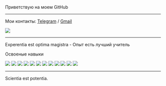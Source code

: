 Приветствую на моем GitHub 

<hr/>

Мои контакты: [Telegram](https://t.me/Desert_Viper) / [Gmail](Germes955@gmail.com)

<img src="https://www.codewars.com/users/MarciusCoreolan/badges/large?theme=light"/>

<hr/>

Experentia est optima magistra - Опыт есть лучший учитель

Освоеные навыки

<img src="https://img.shields.io/badge/HTML-4B0082?style=for-the-badge&logo=html5&logoColor=fff"/> <img src="https://img.shields.io/badge/CSS-116062?style=for-the-badge&logo=css3&logoColor=fff"/>
<img src="https://img.shields.io/badge/JavaScript-92000A?style=for-the-badge&logo=javascript&logoColor=fff"/>
<img src="https://img.shields.io/badge/TypeScript-FF4D00?style=for-the-badge&logo=typescript&logoColor=fff"/>
<img src="https://img.shields.io/badge/React-E97451?style=for-the-badge&logo=react&logoColor=fff"/>
<img src="https://img.shields.io/badge/NextJs-082567?style=for-the-badge&logo=nextdotjs&logoColor=fff"/>
<img src="https://img.shields.io/badge/Redux-4B0082?style=for-the-badge&logo=redux&logoColor=fff"/>
<img src="https://img.shields.io/badge/Redux Toolkit-4B0082?style=for-the-badge&logo=redux&logoColor=fff"/>
<img src="https://img.shields.io/badge/ReduxSaga-4B0082?style=for-the-badge&logo=reduxsaga&logoColor=fff"/>
<img src="https://img.shields.io/badge/Webpack-4B0082?style=for-the-badge&logo=webpack&logoColor=fff"/>
<img src="https://img.shields.io/badge/Git-4B0082?style=for-the-badge&logo=git&logoColor=fff"/>
<img src="https://img.shields.io/badge/Axios-4B0082?style=for-the-badge&logo=axios&logoColor=fff"/>

<hr/>

Scientia est potentia.
